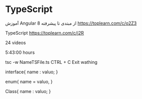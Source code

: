 # TypeScript


آموزش Angular 8 از مبتدی تا پیشرفته
https://toplearn.com/c/o2Z3


TypeScript
https://toplearn.com/c/j2R

24 videos

5:43:00 hours


tsc -w NameTSFile.ts 
CTRL + C   Exit wathing

interface{
    name : valuo;
}

enum{
    name = valuo,
}

Class{
    name : valuo;
}


